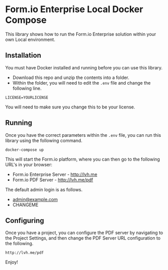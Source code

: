 # Form.io Enterprise Local Docker Compose
This library shows how to run the Form.io Enterprise solution within your own Local environment.

## Installation
You must have Docker installed and running before you can use this library.

 - Download this repo and unzip the contents into a folder.
 - Within the folder, you will need to edit the ```.env``` file and change the following line.

```
LICENSE=YOURLICENSE
```

You will need to make sure you change this to be your license.

## Running
Once you have the correct parameters within the ```.env``` file, you can run this library using the following command.

```
docker-compose up
```

This will start the Form.io platform, where you can then go to the following URL's in your browser:

 - Form.io Enterprise Server - http://lvh.me
 - Form.io PDF Server - http://lvh.me/pdf

The default admin login is as follows.
 - admin@example.com
 - CHANGEME

## Configuring
Once you have a project, you can configure the PDF server by navigating to the Project Settings, and then change the PDF Server URL configuration to the following.

```
http://lvh.me/pdf
```

Enjoy!


